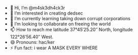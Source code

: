 - 👋 Hi, I’m @m4sk3dh4ck3r
- 👀 I’m interested in creating dedsec
- 🌱 I’m currently learning taking down corrupt corporations
- 💞️ I’m looking to collaborate on freeing the world
- 📫 How to reach me  latitude 37°45′25.20″ North, longitude 122°26′56.40″ West.
- 😄 Pronouns: hac/ker
- ⚡ Fun fact: i wear A MASK EVERY WHERE

<!---
m4sk3dh4ck3r/m4sk3dh4ck3r is a ✨ special ✨ repository because its `README.md` (this file) appears on your GitHub profile.
You can click the Preview link to take a look at your changes.
--->
